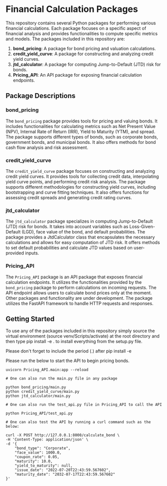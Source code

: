# Financial Calculation Packages

This repository contains several Python packages for performing various financial calculations. Each package focuses on a specific aspect of financial analysis and provides functionalities to compute specific metrics and models. The packages included in this repository are:

1. **bond_pricing**: A package for bond pricing and valuation calculations.
2. **credit_yield_curve**: A package for constructing and analyzing credit yield curves.
3. **jtd_calculator**: A package for computing Jump-to-Default (JTD) risk for bonds.
4. **Pricing_API**: An API package for exposing financial calculation endpoints.

## Package Descriptions

### bond_pricing

The `bond_pricing` package provides tools for pricing and valuing bonds. It includes functionalities for calculating metrics such as Net Present Value (NPV), Internal Rate of Return (IRR), Yield to Maturity (YTM), and spread. The package supports different types of bonds, such as corporate bonds, government bonds, and municipal bonds. It also offers methods for bond cash flow analysis and risk assessment.

### credit_yield_curve

The `credit_yield_curve` package focuses on constructing and analyzing credit yield curves. It provides tools for collecting credit data, interpolating yield curve points, and performing credit risk analysis. The package supports different methodologies for constructing yield curves, including bootstrapping and curve fitting techniques. It also offers functions for assessing credit spreads and generating credit rating curves.

### jtd_calculator

The `jtd_calculator` package specializes in computing Jump-to-Default (JTD) risk for bonds. It takes into account variables such as Loss-Given-Default (LGD), face value of the bond, and default probabilities. The package provides a JtdCalculator class that encapsulates the necessary calculations and allows for easy computation of JTD risk. It offers methods to set default probabilities and calculate JTD values based on user-provided inputs.

### Pricing_API

The `Pricing_API` package is an API package that exposes financial calculation endpoints. It utilizes the functionalities provided by the 
`bond_pricing` package to perform calculations on incoming requests. The API endpoint allows users to calculate bond prices only at the moment. 
Other packages and functionality are under development. The package utilizes the FastAPI framework to handle HTTP requests and responses.

## Getting Started

To use any of the packages included in this repository simply source the virtual environment 
(source venv/Scripts/activate) at the root directory and then type pip install -e .
to install everything from the setup.py file.

Please don't forget to include the period (.) after pip install -e

Please run the below to start the API to begin pricing bonds.


```
uvicorn Pricing_API.main:app --reload

# One can also run the main.py file in any package

python bond_pricing/main.py
python credit_yield_curve/main.py
python jtd_calculator/main.py

# One can also run the test_api.py file in Pricing_API to call the API

python Pricing_API/test_api.py

# One can also test the API by running a curl command such as the below:

curl -X POST http://127.0.0.1:8000/calculate_bond \
-H 'Content-Type: application/json' \
-d '{
    "bond_type": "Corporate",
    "face_value": 1000.0,
    "coupon_rate": 0.05,
    "maturity": 10.0,
    "yield_to_maturity": null,
    "issue_date": "2022-07-20T22:43:59.567602",
    "maturity_date": "2032-07-17T22:43:59.567602"
}'
